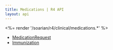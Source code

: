 ```yaml
---
title: Medications | R4 API
layout: api
---
```


<%= render '/soarian/r4/clinical/medications.*' %>

* [MedicationRequest](../medications/medicationrequest)
* [Immunization](../medications/immunization)


